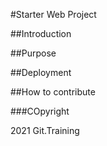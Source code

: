 #Starter Web Project

##Introduction

##Purpose

##Deployment

##How to contribute

###COpyright

2021 Git.Training




